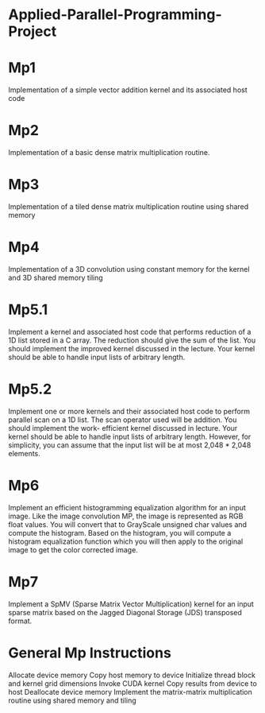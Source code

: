 # Applied-Parallel-Programming-Project
# Mp1 
Implementation of a simple vector addition kernel and its associated host code

# Mp2
Implementation of a basic dense matrix multiplication routine.

# Mp3
 Implementation of a tiled dense matrix multiplication routine using shared memory
 
 # Mp4
 Implementation of a 3D convolution using constant memory for the kernel and 3D shared memory tiling
 
 # Mp5.1
Implement a kernel and associated host code that performs reduction of a 1D list stored in a C array. The reduction should give the sum of the list. You should implement the improved kernel discussed in the lecture. Your kernel should be able to handle input lists of arbitrary length.

# Mp5.2
Implement one or more kernels and their associated host code to perform parallel scan on a 1D list. The scan operator used will be addition. You should implement the work- efficient kernel discussed in lecture. Your kernel should be able to handle input lists of arbitrary length. However, for simplicity, you can assume that the input list will be at most 2,048 * 2,048 elements.

# Mp6
Implement an efficient histogramming equalization algorithm for an input image. Like the image convolution MP, the image is represented as RGB float values. You will convert that to GrayScale unsigned char values and compute the histogram. Based on the histogram, you will compute a histogram equalization function which you will then apply to the original image to get the color corrected image.
 
# Mp7
Implement a SpMV (Sparse Matrix Vector Multiplication) kernel for an input sparse matrix based on the Jagged Diagonal Storage (JDS) transposed format.

# General Mp Instructions
Allocate device memory
Copy host memory to device
Initialize thread block and kernel grid dimensions
Invoke CUDA kernel
Copy results from device to host
Deallocate device memory
Implement the matrix-matrix multiplication routine using shared memory and tiling
